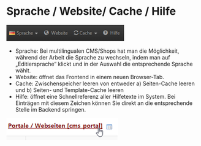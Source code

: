 # Sprache / Website/ Cache / Hilfe

![](bild25.png)

* Sprache: Bei multilingualen CMS/Shops hat man die Möglichkeit, während der Arbeit die Sprache zu wechseln, indem man auf „Editiersprache“ klickt und in der Auswahl die entsprechende Sprache wählt.
* Website: öffnet das Frontend in einem neuen Browser-Tab.
* Cache: Zwischenspeicher leeren von entweder a) Seiten-Cache leeren und b) Seiten- und Template-Cache leeren
* Hilfe: öffnet eine Schnellreferenz aller Hilfetexte im System. Bei Einträgen mit diesem Zeichen können Sie direkt an die entsprechende Stelle im Backend springen.

![](bild26.png)



